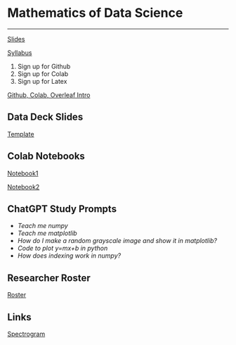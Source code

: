 # Mathematics of Data Science

<hr>

[Slides](https://docs.google.com/presentation/d/1yTMsjVTuRpQCWYUB5bRqmMdR3zbm4SHhc-cBgeQpjYM/edit?usp=sharing)


[Syllabus](https://docs.google.com/document/d/1IMQl7Q71oHYBVIENExWYy8Zbwna6pqU1dsNr6vRmdaU/edit?usp=sharing)

1) Sign up for Github
2) Sign up for Colab
3) Sign up for Latex

[Github, Colab, Overleaf Intro](https://www.youtube.com/watch?v=50wdMpfO9t0)

## Data Deck Slides
[Template](https://docs.google.com/presentation/d/1WVE287B4LBI3dZOvofhCrzpc8pP8PWHan8WUhLB9swA/edit?usp=sharing)


## Colab Notebooks
[Notebook1](https://colab.research.google.com/drive/10W-q3ZJMBU-pClhYmIpqCUTw5RI7Q9li?usp=sharing)

[Notebook2](https://colab.research.google.com/drive/1YepukYor05NHx0koqzhNEaPMTDpjI-Sa?usp=sharing)

## ChatGPT Study Prompts
* *Teach me numpy*
* *Teach me matplotlib*
* *How do I make a random grayscale image and show it in matplotlib?*
* *Code to plot y=mx+b in python*
* *How does indexing work in numpy?*


## Researcher Roster
[Roster](https://docs.google.com/presentation/d/1v-JmiJSsevYhvAT2_AI30L-v0Lr-urQwHAqmasQFJi0/edit?usp=sharing)

## Links
[Spectrogram](https://musiclab.chromeexperiments.com/spectrogram/)
